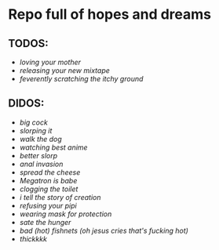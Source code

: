 # Repo full of hopes and dreams

## TODOS:
- *loving your mother*
- *releasing your new mixtape*
- *feverently scratching the itchy ground*
## DIDOS:
- *big cock*
- *slorping it*
- *walk the dog*
- *watching best anime*
- *better slorp*
- *anal invasion*
- *spread the cheese*
- *Megatron is babe*
- *clogging the toilet*
- *i tell the story of creation*
- *refusing your pipi*
- *wearing mask for protection*
- *sate the hunger*
- *bad (hot) fishnets (oh jesus cries that's fucking hot)*
- *thickkkk*